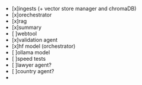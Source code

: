  - [x]ingests (+ vector store manager and chromaDB)
 - [x]orechestrator
 - [x]rag
 - [x]summary
 - [ ]webtool
 - [x]validation agent
 - [x]hf model (orchestrator)
 - [ ]ollama model
 - [ ]speed tests
 - [ ]lawyer agent?
 - [ ]country agent?
 - 